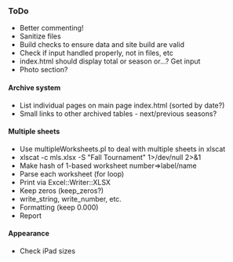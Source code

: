 ### ToDo
- Better commenting!
- Sanitize files
- Build checks to ensure data and site build are valid
- Check if input handled properly, not in files, etc
- index.html should display total or season or...?  Get input
- Photo section?
#### Archive system
- List individual pages on main page index.html (sorted by date?)
- Small links to other archived tables - next/previous seasons?
#### Multiple sheets
- Use multipleWorksheets.pl to deal with multiple sheets in xlscat
- xlscat -c mls.xlsx -S "Fall Tournament" 1>/dev/null 2>&1
- Make hash of 1-based worksheet number=>label/name
- Parse each worksheet (for loop)
- Print via Excel::Writer::XLSX
- Keep zeros (keep_zeros?)
- write_string, write_number, etc.
- Formatting (keep 0.000)
- Report
#### Appearance
- Check iPad sizes
